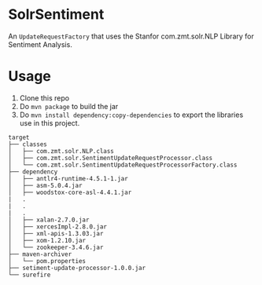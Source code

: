 
# SolrSentiment
An `UpdateRequestFactory` that uses the Stanfor com.zmt.solr.NLP Library for Sentiment Analysis.

# Usage
1. Clone this repo
2. Do `mvn package` to build the jar
3. Do `mvn install dependency:copy-dependencies` to export the libraries use in this project.

```
target
├── classes
│   ├── com.zmt.solr.NLP.class
│   ├── com.zmt.solr.SentimentUpdateRequestProcessor.class
│   └── com.zmt.solr.SentimentUpdateRequestProcessorFactory.class
├── dependency
│   ├── antlr4-runtime-4.5.1-1.jar
│   ├── asm-5.0.4.jar
│   ├── woodstox-core-asl-4.4.1.jar
|   .
|   .
|   .
│   ├── xalan-2.7.0.jar
│   ├── xercesImpl-2.8.0.jar
│   ├── xml-apis-1.3.03.jar
│   ├── xom-1.2.10.jar
│   └── zookeeper-3.4.6.jar
├── maven-archiver
│   └── pom.properties
├── setiment-update-processor-1.0.0.jar
└── surefire
```
